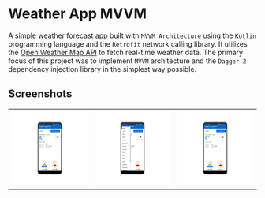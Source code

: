 # Weather App MVVM

A simple weather forecast app built with `MVVM Architecture` using the `Kotlin` programming language and the `Retrofit` network calling library. It utilizes the [Open Weather Map API](https://openweathermap.org/api) to fetch real-time weather data. The primary focus of this project was to implement `MVVM` architecture and the `Dagger 2` dependency injection library in the simplest way possible.

## Screenshots
<table>
  <tr>
    <td><img src='https://github.com/lazamelezi/7_WeatherApp/blob/main/assets/1.png'></td>
    <td><img src='https://github.com/lazamelezi/7_WeatherApp/blob/main/assets/2.png'></td>
    <td><img src='https://github.com/lazamelezi/7_WeatherApp/blob/main/assets/3.png'></td>
  </tr>
</table>